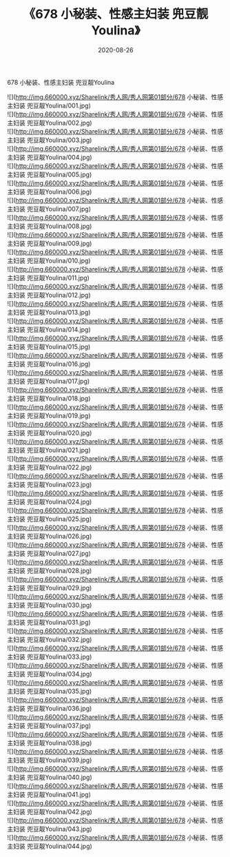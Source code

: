 ﻿---
layout: post
title:  《678 小秘装、性感主妇装 兜豆靓Youlina》
date:   2020-08-26
img: http://img.660000.xyz/Sharelink/秀人网/秀人网第01部分/678 小秘装、性感主妇装 兜豆靓Youlina/000.jpg
categories: [美女, 清纯, 唯美]
---

678 小秘装、性感主妇装 兜豆靓Youlina

  ![](http://img.660000.xyz/Sharelink/秀人网/秀人网第01部分/678 小秘装、性感主妇装 兜豆靓Youlina/001.jpg) <br> ![](http://img.660000.xyz/Sharelink/秀人网/秀人网第01部分/678 小秘装、性感主妇装 兜豆靓Youlina/002.jpg) <br> ![](http://img.660000.xyz/Sharelink/秀人网/秀人网第01部分/678 小秘装、性感主妇装 兜豆靓Youlina/003.jpg) <br> ![](http://img.660000.xyz/Sharelink/秀人网/秀人网第01部分/678 小秘装、性感主妇装 兜豆靓Youlina/004.jpg) <br> ![](http://img.660000.xyz/Sharelink/秀人网/秀人网第01部分/678 小秘装、性感主妇装 兜豆靓Youlina/005.jpg) <br> ![](http://img.660000.xyz/Sharelink/秀人网/秀人网第01部分/678 小秘装、性感主妇装 兜豆靓Youlina/006.jpg) <br> ![](http://img.660000.xyz/Sharelink/秀人网/秀人网第01部分/678 小秘装、性感主妇装 兜豆靓Youlina/007.jpg) <br> ![](http://img.660000.xyz/Sharelink/秀人网/秀人网第01部分/678 小秘装、性感主妇装 兜豆靓Youlina/008.jpg) <br> ![](http://img.660000.xyz/Sharelink/秀人网/秀人网第01部分/678 小秘装、性感主妇装 兜豆靓Youlina/009.jpg) <br> ![](http://img.660000.xyz/Sharelink/秀人网/秀人网第01部分/678 小秘装、性感主妇装 兜豆靓Youlina/010.jpg) <br> ![](http://img.660000.xyz/Sharelink/秀人网/秀人网第01部分/678 小秘装、性感主妇装 兜豆靓Youlina/011.jpg) <br> ![](http://img.660000.xyz/Sharelink/秀人网/秀人网第01部分/678 小秘装、性感主妇装 兜豆靓Youlina/012.jpg) <br> ![](http://img.660000.xyz/Sharelink/秀人网/秀人网第01部分/678 小秘装、性感主妇装 兜豆靓Youlina/013.jpg) <br> ![](http://img.660000.xyz/Sharelink/秀人网/秀人网第01部分/678 小秘装、性感主妇装 兜豆靓Youlina/014.jpg) <br> ![](http://img.660000.xyz/Sharelink/秀人网/秀人网第01部分/678 小秘装、性感主妇装 兜豆靓Youlina/015.jpg) <br> ![](http://img.660000.xyz/Sharelink/秀人网/秀人网第01部分/678 小秘装、性感主妇装 兜豆靓Youlina/016.jpg) <br> ![](http://img.660000.xyz/Sharelink/秀人网/秀人网第01部分/678 小秘装、性感主妇装 兜豆靓Youlina/017.jpg) <br> ![](http://img.660000.xyz/Sharelink/秀人网/秀人网第01部分/678 小秘装、性感主妇装 兜豆靓Youlina/018.jpg) <br> ![](http://img.660000.xyz/Sharelink/秀人网/秀人网第01部分/678 小秘装、性感主妇装 兜豆靓Youlina/019.jpg) <br> ![](http://img.660000.xyz/Sharelink/秀人网/秀人网第01部分/678 小秘装、性感主妇装 兜豆靓Youlina/020.jpg) <br> ![](http://img.660000.xyz/Sharelink/秀人网/秀人网第01部分/678 小秘装、性感主妇装 兜豆靓Youlina/021.jpg) <br> ![](http://img.660000.xyz/Sharelink/秀人网/秀人网第01部分/678 小秘装、性感主妇装 兜豆靓Youlina/022.jpg) <br> ![](http://img.660000.xyz/Sharelink/秀人网/秀人网第01部分/678 小秘装、性感主妇装 兜豆靓Youlina/023.jpg) <br> ![](http://img.660000.xyz/Sharelink/秀人网/秀人网第01部分/678 小秘装、性感主妇装 兜豆靓Youlina/024.jpg) <br> ![](http://img.660000.xyz/Sharelink/秀人网/秀人网第01部分/678 小秘装、性感主妇装 兜豆靓Youlina/025.jpg) <br> ![](http://img.660000.xyz/Sharelink/秀人网/秀人网第01部分/678 小秘装、性感主妇装 兜豆靓Youlina/026.jpg) <br> ![](http://img.660000.xyz/Sharelink/秀人网/秀人网第01部分/678 小秘装、性感主妇装 兜豆靓Youlina/027.jpg) <br> ![](http://img.660000.xyz/Sharelink/秀人网/秀人网第01部分/678 小秘装、性感主妇装 兜豆靓Youlina/028.jpg) <br> ![](http://img.660000.xyz/Sharelink/秀人网/秀人网第01部分/678 小秘装、性感主妇装 兜豆靓Youlina/029.jpg) <br> ![](http://img.660000.xyz/Sharelink/秀人网/秀人网第01部分/678 小秘装、性感主妇装 兜豆靓Youlina/030.jpg) <br> ![](http://img.660000.xyz/Sharelink/秀人网/秀人网第01部分/678 小秘装、性感主妇装 兜豆靓Youlina/031.jpg) <br> ![](http://img.660000.xyz/Sharelink/秀人网/秀人网第01部分/678 小秘装、性感主妇装 兜豆靓Youlina/032.jpg) <br> ![](http://img.660000.xyz/Sharelink/秀人网/秀人网第01部分/678 小秘装、性感主妇装 兜豆靓Youlina/033.jpg) <br> ![](http://img.660000.xyz/Sharelink/秀人网/秀人网第01部分/678 小秘装、性感主妇装 兜豆靓Youlina/034.jpg) <br> ![](http://img.660000.xyz/Sharelink/秀人网/秀人网第01部分/678 小秘装、性感主妇装 兜豆靓Youlina/035.jpg) <br> ![](http://img.660000.xyz/Sharelink/秀人网/秀人网第01部分/678 小秘装、性感主妇装 兜豆靓Youlina/036.jpg) <br> ![](http://img.660000.xyz/Sharelink/秀人网/秀人网第01部分/678 小秘装、性感主妇装 兜豆靓Youlina/037.jpg) <br> ![](http://img.660000.xyz/Sharelink/秀人网/秀人网第01部分/678 小秘装、性感主妇装 兜豆靓Youlina/038.jpg) <br> ![](http://img.660000.xyz/Sharelink/秀人网/秀人网第01部分/678 小秘装、性感主妇装 兜豆靓Youlina/039.jpg) <br> ![](http://img.660000.xyz/Sharelink/秀人网/秀人网第01部分/678 小秘装、性感主妇装 兜豆靓Youlina/040.jpg) <br> ![](http://img.660000.xyz/Sharelink/秀人网/秀人网第01部分/678 小秘装、性感主妇装 兜豆靓Youlina/041.jpg) <br> ![](http://img.660000.xyz/Sharelink/秀人网/秀人网第01部分/678 小秘装、性感主妇装 兜豆靓Youlina/042.jpg) <br> ![](http://img.660000.xyz/Sharelink/秀人网/秀人网第01部分/678 小秘装、性感主妇装 兜豆靓Youlina/043.jpg) <br> ![](http://img.660000.xyz/Sharelink/秀人网/秀人网第01部分/678 小秘装、性感主妇装 兜豆靓Youlina/044.jpg) <br>
